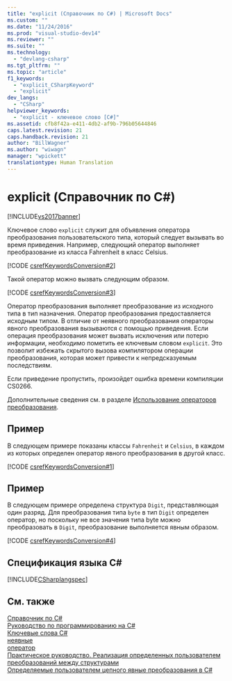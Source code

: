 ```yaml
---
title: "explicit (Справочник по C#) | Microsoft Docs"
ms.custom: ""
ms.date: "11/24/2016"
ms.prod: "visual-studio-dev14"
ms.reviewer: ""
ms.suite: ""
ms.technology: 
  - "devlang-csharp"
ms.tgt_pltfrm: ""
ms.topic: "article"
f1_keywords: 
  - "explicit_CSharpKeyword"
  - "explicit"
dev_langs: 
  - "CSharp"
helpviewer_keywords: 
  - "explicit - ключевое слово [C#]"
ms.assetid: cfb8f42a-e411-4db2-af9b-796b05644846
caps.latest.revision: 21
caps.handback.revision: 21
author: "BillWagner"
ms.author: "wiwagn"
manager: "wpickett"
translationtype: Human Translation
---
```

# explicit (Справочник по C#)
[!INCLUDE[vs2017banner](../../../csharp/includes/vs2017banner.md)]

Ключевое слово `explicit` служит для объявления оператора преобразования пользовательского типа, который следует вызывать во время приведения.  Например, следующий оператор выполняет преобразование из класса Fahrenheit в класс Celsius.  
  
 [!CODE [csrefKeywordsConversion#2](../CodeSnippet/VS_Snippets_VBCSharp/csrefKeywordsConversion#2)]  
  
 Такой оператор можно вызвать следующим образом.  
  
 [!CODE [csrefKeywordsConversion#3](../CodeSnippet/VS_Snippets_VBCSharp/csrefKeywordsConversion#3)]  
  
 Оператор преобразования выполняет преобразование из исходного типа в тип назначения.  Оператор преобразования предоставляется исходным типом.  В отличие от неявного преобразования операторы явного преобразования вызываются с помощью приведения.  Если операция преобразования может вызвать исключения или потерю информации, необходимо пометить ее ключевым словом `explicit`.  Это позволит избежать скрытого вызова компилятором операции преобразования, которая может привести к непредсказуемым последствиям.  
  
 Если приведение пропустить, произойдет ошибка времени компиляции CS0266.  
  
 Дополнительные сведения см. в разделе [Использование операторов преобразования](../../../csharp/programming-guide/statements-expressions-operators/using-conversion-operators.md).  
  
## Пример  
 В следующем примере показаны классы `Fahrenheit` и `Celsius`, в каждом из которых определен оператор явного преобразования в другой класс.  
  
 [!CODE [csrefKeywordsConversion#1](../CodeSnippet/VS_Snippets_VBCSharp/csrefKeywordsConversion#1)]  
  
## Пример  
 В следующем примере определена структура `Digit`, представляющая один разряд.  Для преобразования типа `byte` в тип `Digit` определен оператор, но поскольку не все значения типа byte можно преобразовать в `Digit`, преобразование выполняется явным образом.  
  
 [!CODE [csrefKeywordsConversion#4](../CodeSnippet/VS_Snippets_VBCSharp/csrefKeywordsConversion#4)]  
  
## Спецификация языка C\#  
 [!INCLUDE[CSharplangspec](../../../csharp/language-reference/keywords/includes/csharplangspec_md.md)]  
  
## См. также  
 [Справочник по C\#](../../../csharp/language-reference/index.md)   
 [Руководство по программированию на C\#](../../../csharp/programming-guide/index.md)   
 [Ключевые слова C\#](../../../csharp/language-reference/keywords/index.md)   
 [неявные](../../../csharp/language-reference/keywords/implicit.md)   
 [оператор](../../../csharp/language-reference/keywords/operator.md)   
 [Практическое руководство. Реализация определенных пользователем преобразований между структурами](../../../csharp/programming-guide/statements-expressions-operators/how-to-implement-user-defined-conversions-between-structs.md)   
 [Определяемые пользователем цепного явные преобразования в C\#](http://go.microsoft.com/fwlink/?LinkId=112384)